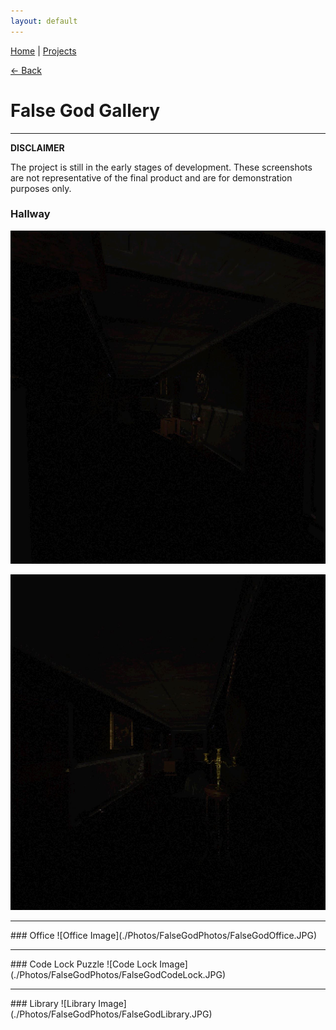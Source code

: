 ```yaml
---
layout: default
---
```


[Home](/) | [Projects](/projects)

[<- Back](/projects)

# False God Gallery
<hr>

<b>DISCLAIMER</b>

The project is still in the early stages of development. These screenshots are not representative of the final product and are for demonstration purposes only.

### Hallway
![Hallway Image](./Photos/FalseGodPhotos/FalseGodHallway.JPG)

![Hallway Image](./Photos/FalseGodPhotos/FalseGodHallway2.JPG)
<hr>
### Office
![Office Image](./Photos/FalseGodPhotos/FalseGodOffice.JPG)
<hr>
### Code Lock Puzzle
![Code Lock Image](./Photos/FalseGodPhotos/FalseGodCodeLock.JPG)
<hr>
### Library
![Library Image](./Photos/FalseGodPhotos/FalseGodLibrary.JPG)
